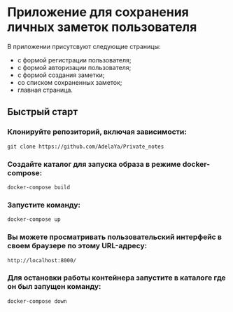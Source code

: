 #  Приложение для сохранения личных заметок пользователя

В приложении присутсвуют следующие страницы:
- с формой регистрации пользователя;
- с формой авторизации пользователя;
- с формой создания заметки;
- со списком сохраненных заметок;
- главная страница.

## Быстрый старт

###  Клонируйте репозиторий, включая зависимости:
`git clone https://github.com/AdelaYa/Private_notes`
 
###  Создайте каталог для запуска образа в режиме docker-compose:
`docker-compose build`

###  Запустите команду:
`docker-compose up`

###  Вы можете просматривать пользовательский интерфейс  в своем  браузере по этому URL-адресу:
`http://localhost:8000/`


###  Для остановки работы контейнера запустите в каталоге где он был запущен команду:
`docker-compose down `

